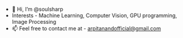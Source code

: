 - 👋 Hi, I’m @soulsharp
- Interests - Machine Learning, Computer Vision, GPU programming, Image Processing
- 📫 Feel free to contact me at - arpitanandofficial@gmail.com
<!---
soulsharp/soulsharp is a ✨ special ✨ repository because its `README.md` (this file) appears on your GitHub profile.
You can click the Preview link to take a look at your changes.
--->
